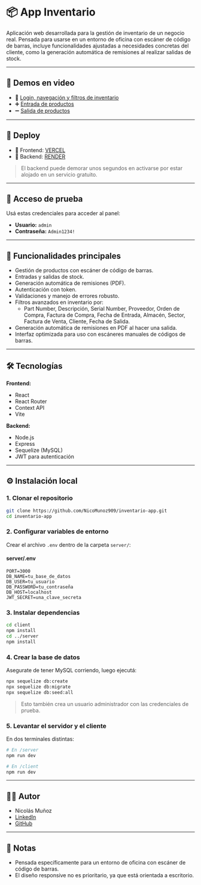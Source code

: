 # 📦 App Inventario

Aplicación web desarrollada para la gestión de inventario de un negocio real. Pensada para usarse en un entorno de oficina con escáner de código de barras, incluye funcionalidades ajustadas a necesidades concretas del cliente, como la generación automática de remisiones al realizar salidas de stock.

---
## 🎥 Demos en video

- 🔐 [Login, navegación y filtros de inventario](https://www.loom.com/share/2faa0e4ed8af493a8280158ec3e73442?sid=00f07f6a-ce94-4655-a986-fd0f0eff2007)
- ➕ [Entrada de productos](https://www.loom.com/share/25bd173b7b4e4699906ede4c0c90a4d4?sid=63e9b95c-16ec-4421-83d0-641f75b1f0cc)
- ➖ [Salida de productos](https://www.loom.com/share/637e9e66b9eb4f9191d12a7ab610c9a1?sid=f88c7a61-6ac9-468c-92fc-767f6767c460)
---

## 🚀 Deploy

- 🔗 Frontend: [VERCEL](https://inventario-app-theta.vercel.app/)
- 🔗 Backend: [RENDER](https://id-automation-inventario.onrender.com)

> El backend puede demorar unos segundos en activarse por estar alojado en un servicio gratuito.

---

## 🔑 Acceso de prueba

Usá estas credenciales para acceder al panel:

- **Usuario:** `admin`
- **Contraseña:** `Admin1234!`

---

## 🧠 Funcionalidades principales

- Gestión de productos con escáner de código de barras.
- Entradas y salidas de stock.
- Generación automática de remisiones (PDF).
- Autenticación con token.
- Validaciones y manejo de errores robusto.
- Filtros avanzados en inventario por:
  - Part Number, Descripción, Serial Number, Proveedor, Orden de Compra, Factura de Compra, Fecha de Entrada, Almacén, Sector, Factura de Venta, Cliente, Fecha de Salida.
- Generación automática de remisiones en PDF al hacer una salida.
- Interfaz optimizada para uso con escáneres manuales de códigos de barras.
  
---

## 🛠️ Tecnologías

**Frontend:**

- React
- React Router
- Context API
- Vite

**Backend:**

- Node.js
- Express
- Sequelize (MySQL)
- JWT para autenticación

---

## ⚙️ Instalación local

### 1. Clonar el repositorio

```bash
git clone https://github.com/NicoMunoz909/inventario-app.git
cd inventario-app
```

### 2. Configurar variables de entorno

Crear el archivo `.env` dentro de la carpeta `server/`:

#### server/.env

```
PORT=3000
DB_NAME=tu_base_de_datos
DB_USER=tu_usuario
DB_PASSWORD=tu_contraseña
DB_HOST=localhost
JWT_SECRET=una_clave_secreta
```

### 3. Instalar dependencias

```bash
cd client
npm install
cd ../server
npm install
```

### 4. Crear la base de datos

Asegurate de tener MySQL corriendo, luego ejecutá:

```bash
npx sequelize db:create
npx sequelize db:migrate
npx sequelize db:seed:all
```

> Esto también crea un usuario administrador con las credenciales de prueba.

### 5. Levantar el servidor y el cliente

En dos terminales distintas:

```bash
# En /server
npm run dev

# En /client
npm run dev
```

---

## 👨‍💻 Autor

- Nicolás Muñoz
- [LinkedIn](https://www.linkedin.com/in/nicolas-munoz-nmz/)
- [GitHub](https://github.com/NicoMunoz909)

---

## 📌 Notas

- Pensada específicamente para un entorno de oficina con escáner de código de barras.
- El diseño responsive no es prioritario, ya que está orientada a escritorio.

